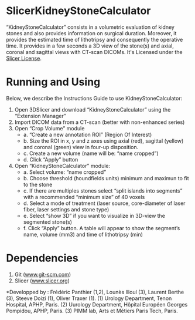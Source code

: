 SlicerKidneyStoneCalculator
===========================

“KidneyStoneCalculator” consists in a volumetric evaluation of kidney stones and also provides information on surgical duration. Moreover, it provides the estimated time of lithotripsy and consequently the operative time. It provides in a few seconds a 3D view of the stone(s) and axial, coronal and sagittal views with CT-scan DICOMs.
It's Licensed under the [Slicer License](https://github.com/Slicer/Slicer/blob/master/License.txt). 

Running and Using
=================

Below, we describe the Instructions Guide to use KidneyStoneCalculator:

1. Open 3DSlicer and download “KidneyStoneCalculator” using the “Extension Manager”
2. Import DICOM data from a CT-scan (better with non-enhanced series)
3. Open “Crop Volume” module 
   - a. “Create a new annotation ROI” (Region Of Interest)
   - b. Size the ROI in x, y and z axes using axial (red), sagittal (yellow) and coronal (green) view in four-up disposition. 
   - c. Create a new volume (name will be: “name cropped”)
   - d. Click “Apply” button
4. Open “KidneyStoneCalculator” module:
   - a. Select volume: “name cropped”
   - b. Choose threshold (houndfields units) minimum and maximun to fit to the stone
   - c. If there are multiples stones select “split islands into segments” with a recommended “minimum size” of 40 voxels
   - d. Select a mode of treatment (laser source, core-diameter of laser fiber, laser settings and stone type)
   - e. Select “show 3D” if you want to visualize in 3D-view the segmented stone(s)
   - f. Click “Apply” button. A table will appear to show the segment’s name, volume (mm3) and time of lithotripsy (min)

Dependencies
=======================

1. Git    (www.git-scm.com)
2. Slicer (www.slicer.org)

*Developped by : Frédéric Panthier (1,2), Lounès Illoul (3), Laurent Berthe (3), Steeve Doizi (1), Oliver Traxer (1).
(1) Urology Department, Tenon Hospital, APHP, Paris.
(2) Uurology Department, Hôpital Européen Georges Pompidou, APHP, Paris.
(3) PIMM lab, Arts et Métiers Paris Tech, Paris.
 
